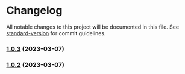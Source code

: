 # Changelog

All notable changes to this project will be documented in this file. See [standard-version](https://github.com/conventional-changelog/standard-version) for commit guidelines.

### [1.0.3](https://github.com/marn06/homebridge-vw/compare/v1.0.2...v1.0.3) (2023-03-07)

### [1.0.2](https://github.com/marn06/homebridge-vw/compare/v1.0.1...v1.0.2) (2023-03-07)

